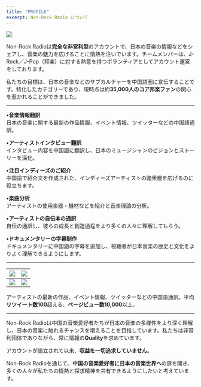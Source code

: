 ```yaml
---
title: "PROFILE"
excerpt: Non-Rock Radio について
---
```

[![](https://i1.wp.com/raw.githubusercontent.com/nonfm/blog/master/img/profile-1.jpg)](https://nonfm.onrender.com/ "Link in bio")

Non-Rock Radioは**完全な非営利型**のアカウントで、日本の音楽の情報などをシェアし、音楽の魅力を広げることに情熱を注いでいます。チームメンバーは、J-Rock／J-Pop（邦楽）に対する熱意を持つボランティアとしてアカウント運営をしております。  
  
私たちの目標は、日本の音楽などのサブカルチャーを中国語圏に宣伝することです。特化したカテゴリーであり、現時点は約**35,000人のコア邦楽ファン**の関心を惹かれることができました。  
  
---
  
**•音楽情報翻訳**  
日本の音楽に関する最新の作品情報、イベント情報、ツイッターなどの中国語通訳。  
  
**•アーティストインタビュー翻訳**  
インタビュー内容を中国語に翻訳し、日本のミュージシャンのビジョンとストーリーを深化。  
  
**•注目インディーズのご紹介**  
中国語で紹介文を作成された、インディーズアーティストの聴衆層を広げるのに役立ちます。  
  
**•楽曲分析**  
アーティストの使用楽器・機材などを紹介と音楽理論の分析。  
  
**•アーティストの自伝本の通訳**  
自伝の通訳し、彼らの成長と創造過程をより多くの人々に理解してもらう。  
  
**•ドキュメンタリーの字幕制作**  
ドキュメンタリーに中国語の字幕を追加し、視聴者が日本音楽の歴史と文化をよりよく理解できるようにします。  
  
---
  
![](https://i1.wp.com/raw.githubusercontent.com/nonfm/blog/master/img/profile-2.jpg) | ![](https://i1.wp.com/raw.githubusercontent.com/nonfm/blog/master/img/profile-3.jpg)  
---|---  
![](https://i1.wp.com/raw.githubusercontent.com/nonfm/blog/master/img/profile-4.jpg) | ![](https://i1.wp.com/raw.githubusercontent.com/nonfm/blog/master/img/profile-5.jpg)  
  
アーティストの最新の作品、イベント情報、ツイッターなどの中国語通訳。平均**リツイート数100**超える、**ページビュー数10,000**以上。  
  
---
  
Non-Rock Radioは中国の音楽愛好者たちが日本の音楽の多様性をより深く理解し、日本の音楽に触れるチャンスを増えることを目指しています。私たちは非営利団体でありながら、常に情報の**Quality**を求めています。  
  
アカウントが設立されて以来、**収益を一切追求していません**。  
  
Non-Rock Radioを通じて、**中国の音楽愛好者に日本の音楽世界へ**の扉を開き、多くの人々が私たちの情熱と探求精神を共有できるようにしたいと考えています。